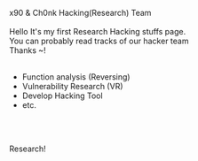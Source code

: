 
x90 & Ch0nk Hacking(Research) Team<br>
<br>
Hello It's my first Research Hacking stuffs page.<br>
You can probably read tracks of our hacker team<br>
Thanks ~!<br>
<br>
- Function analysis (Reversing)<br>
- Vulnerability Research (VR)<br>
- Develop Hacking Tool<br>
- etc.
<br>
<br>

Research!
